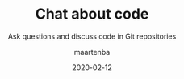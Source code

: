 ---
type: tip
date: 2020-02-12
title: Chat about code
topics: [projects, work, chats]
author: maartenba
subtitle: Ask questions and discuss code in Git repositories
thumbnail: ./thumbnail.png
cardThumbnail: ./card.png
shortVideo:
  poster: ./preview.png
  url: https://youtu.be/T6YuBs1QR2g
leadin: |
    **Ask questions and discuss code in Git repositories**
    
    Space makes it easy for you and your team to review code, discuss changes, and keep track of accumulated knowledge.
    
    Have a question or want to discuss? Ask it inline! Mention your team or specific colleagues so they get a chat notification.
    
    Those involved can navigate to the code and discuss inline if they ant to, or simply respond from within their chat.
    
    [More about reviewing code in Space...](https://www.jetbrains.com/help/space/review-code.html)
    
---